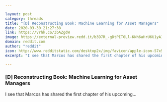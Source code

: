 ```yaml
---

layout: post
category: threads
title: "[D] Reconstructing Book: Machine Learning for Asset Managers"
date: 2020-03-30 21:27:38
link: https://vrhk.co/3bAZgdW
image: https://external-preview.redd.it/b3D7R_-gDtPIT0Ll-KNh6aHrU6U1yA1o2gvv2WcNCwk.jpg?width=256&height=134.031413613&auto=webp&crop=256:134.031413613,smart&s=82765dfe2aff5d5e7680fd44fc30b587bd35da8a
domain: reddit.com
author: "reddit"
icon: http://www.redditstatic.com/desktop2x/img/favicon/apple-icon-57x57.png
excerpt: "I see that Marcos has shared the first chapter of his upcoming..."

---
```


### [D] Reconstructing Book: Machine Learning for Asset Managers

I see that Marcos has shared the first chapter of his upcoming...